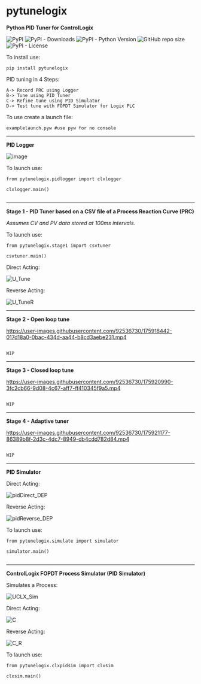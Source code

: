 # pytunelogix
**Python PID Tuner for ControlLogix**

![PyPI](https://img.shields.io/pypi/v/pytunelogix?label=pypi%20package)
![PyPI - Downloads](https://img.shields.io/pypi/dm/pytunelogix)
![PyPI - Python Version](https://img.shields.io/pypi/pyversions/pytunelogix)
![GitHub repo size](https://img.shields.io/github/repo-size/destination2unknown/pytunelogix)
![PyPI - License](https://img.shields.io/pypi/l/pytunelogix)


To install use:

```
pip install pytunelogix
```


PID tuning in 4 Steps:
```
A-> Record PRC using Logger
B-> Tune using PID Tuner
C-> Refine tune using PID Simulator
D-> Test tune with FOPDT Simulator for Logix PLC
```


To use create a launch file:

```
examplelaunch.pyw #use pyw for no console
```

_________________________________________________________________________________________________________________________
**PID Logger**



![image](https://user-images.githubusercontent.com/92536730/175526532-df3cdb2c-1b42-4380-8b6f-d4f060a3194b.png)




To launch use:
```
from pytunelogix.pidlogger import clxlogger

clxlogger.main()
    
```


_________________________________________________________________________________________________________________________
**Stage 1 - PID Tuner based on a CSV file of a Process Reaction Curve (PRC)**

_Assumes CV and PV data stored at 100ms intervals._



To launch use:
```
from pytunelogix.stage1 import csvtuner

csvtuner.main()

```

Direct Acting:

![U_Tune](https://user-images.githubusercontent.com/92536730/179394923-8757a7b9-d1d6-482b-8bd3-8b4769937206.PNG)



Reverse Acting:

![U_TuneR](https://user-images.githubusercontent.com/92536730/179394927-d35f3e2f-943c-41cc-bfff-cfee028a821f.PNG)




_________________________________________________________________________________________________________________________
**Stage 2 - Open loop tune**





https://user-images.githubusercontent.com/92536730/175918442-017d18a0-0bac-434d-aa44-b8cd3aebe231.mp4




```

WIP

```



_________________________________________________________________________________________________________________________
**Stage 3 - Closed loop tune**



https://user-images.githubusercontent.com/92536730/175920990-3fc2cb66-9d08-4c67-aff7-ff410345f9a5.mp4




```

WIP

```



_________________________________________________________________________________________________________________________
**Stage 4 - Adaptive tuner**




https://user-images.githubusercontent.com/92536730/175921177-86389b8f-2d3c-4dc7-8949-db4cdd782d84.mp4




```

WIP

```

_________________________________________________________________________________________________________________________
**PID Simulator**


Direct Acting:


![pidDirect_DEP](https://user-images.githubusercontent.com/92536730/179607882-859fc354-03c9-4c69-ab1f-6a47c6e74943.PNG)




Reverse Acting:


![pidReverse_DEP](https://user-images.githubusercontent.com/92536730/179607844-f2728155-9c8a-43e7-8710-8e27b0bacc47.PNG)




To launch use:
```
from pytunelogix.simulate import simulator

simulator.main()
    
```


_________________________________________________________________________________________________________________________
**ControlLogix FOPDT Process Simulator (PID Simulator)**


Simulates a Process:


![UCLX_Sim](https://user-images.githubusercontent.com/92536730/179607984-aaea90ac-85dc-491c-8842-8aad5e23370a.png)



Direct Acting:

![C](https://user-images.githubusercontent.com/92536730/179394941-54fdb56b-a777-4f8d-bde2-d7c2dd7c5a5f.PNG)



Reverse Acting:


![C_R](https://user-images.githubusercontent.com/92536730/179394946-eb06bedd-3006-422f-91c2-66463b97bd0c.PNG)




To launch use:
```
from pytunelogix.clxpidsim import clxsim

clxsim.main()
    
```

